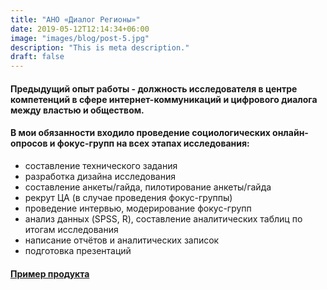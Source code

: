 ```yaml
---
title: "АНО «Диалог Регионы»"
date: 2019-05-12T12:14:34+06:00
image: "images/blog/post-5.jpg"
description: "This is meta description."
draft: false
---
```


#### Предыдущий опыт работы - должность исследователя в центре компетенций в сфере интернет-коммуникаций и цифрового диалога между властью и обществом.

#### В мои обязанности входило проведение социологических онлайн-опросов и фокус-групп на всех этапах исследования:

- составление технического задания
- разработка дизайна исследования
- составление анкеты/гайда, пилотирование анкеты/гайда
- рекрут ЦА (в случае проведения фокус-группы)
- проведение интервью, модерирование фокус-групп
- анализ данных (SPSS, R), составление аналитических таблиц по итогам исследования
- написание отчётов и аналитических записок
- подготовка презентаций

#### [Пример продукта](https://center-game.com/course-platform")